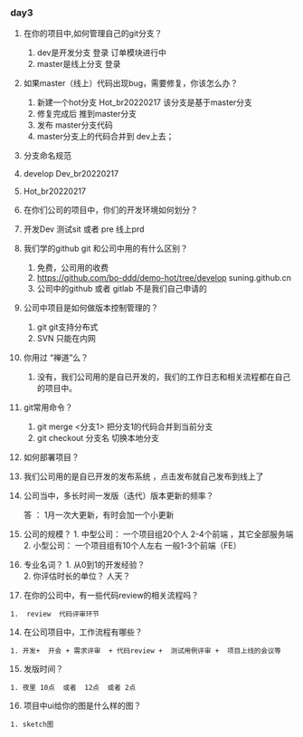 ### day3

1. 在你的项目中,如何管理自己的git分支？
   1.  dev是开发分支      登录  订单模块进行中
   2. master是线上分支  登录
   
2. 如果master（线上）代码出现bug，需要修复，你该怎么办？
   1.  新建一个hot分支     Hot_br20220217      该分支是基于master分支
   2. 修复完成后 推到master分支 
   3. 发布 master分支代码
   4. master分支上的代码合并到 dev上去；

3.  分支命名规范

   1.   develop     Dev_br20220217 
   2. Hot_br20220217

4.   在你们公司的项目中，你们的开发环境如何划分？

   1. 开发Dev    测试sit 或者 pre   线上prd

5. 我们学的github  git  和公司中用的有什么区别？ 

   1.  免费，公司用的收费
   2. https://github.com/bo-ddd/demo-hot/tree/develop       suning.github.cn
   3. 公司中的github  或者 gitlab  不是我们自己申请的

6. 公司中项目是如何做版本控制管理的？

   1. git   git支持分布式
   2. SVN    只能在内网

7. 你用过 “禅道”么？

   1. 没有，我们公司用的是自已开发的，我们的工作日志和相关流程都在自己的项目中。

8. git常用命令？

   1. git merge <分支1>      把分支1的代码合并到当前分支
   2. git checkout  分支名     切换本地分支

9.  如何部署项目？ 

   1.  我们公司用的是自已开发的发布系统 ，点击发布就自己发布到线上了

10. 公司当中，多长时间一发版（迭代）版本更新的频率？  

    答 ：  1月一次大更新，有时会加一个小更新

11.  公司的规模？ 
    1.  中型公司： 一个项目组20个人      2-4个前端 ，其它全部服务端
    2. 小型公司：  一个项目组有10个人左右   一般1-3个前端（FE）
    
12.   专业名词？
    1. 从0到1的开发经验？   
    2. 你评估时长的单位？    人天？ 
    
13.  在你的公司中，有一些代码review的相关流程吗？ 

    1.  review  代码评审环节

14.  在公司项目中，工作流程有哪些？

    1. 开发+  开会 + 需求评审  + 代码review +  测试用例评审 +  项目上线的会议等

15.  发版时间？

    1. 夜里 10点  或者  12点  或者 2点

16.  项目中ui给你的图是什么样的图？ 

    1. sketch图